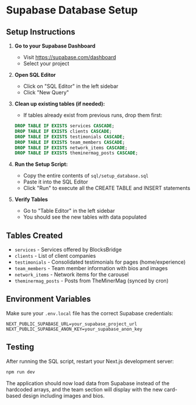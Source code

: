 # Supabase Database Setup

## Setup Instructions

1. **Go to your Supabase Dashboard**
   - Visit https://supabase.com/dashboard
   - Select your project

2. **Open SQL Editor**
   - Click on "SQL Editor" in the left sidebar
   - Click "New Query"

3. **Clean up existing tables (if needed):**
   - If tables already exist from previous runs, drop them first:
   ```sql
   DROP TABLE IF EXISTS services CASCADE;
   DROP TABLE IF EXISTS clients CASCADE;
   DROP TABLE IF EXISTS testimonials CASCADE;
   DROP TABLE IF EXISTS team_members CASCADE;
   DROP TABLE IF EXISTS network_items CASCADE;
   DROP TABLE IF EXISTS theminermag_posts CASCADE;
   ```

4. **Run the Setup Script:**
   - Copy the entire contents of `sql/setup_database.sql`
   - Paste it into the SQL Editor
   - Click "Run" to execute all the CREATE TABLE and INSERT statements

5. **Verify Tables**
   - Go to "Table Editor" in the left sidebar
   - You should see the new tables with data populated

## Tables Created

- `services` - Services offered by BlocksBridge
- `clients` - List of client companies
- `testimonials` - Consolidated testimonials for pages (home/experience)
- `team_members` - Team member information with bios and images
- `network_items` - Network items for the carousel
- `theminermag_posts` - Posts from TheMinerMag (synced by cron)

## Environment Variables

Make sure your `.env.local` file has the correct Supabase credentials:

```
NEXT_PUBLIC_SUPABASE_URL=your_supabase_project_url
NEXT_PUBLIC_SUPABASE_ANON_KEY=your_supabase_anon_key
```

## Testing

After running the SQL script, restart your Next.js development server:

```bash
npm run dev
```

The application should now load data from Supabase instead of the hardcoded arrays, and the team section will display with the new card-based design including images and bios.